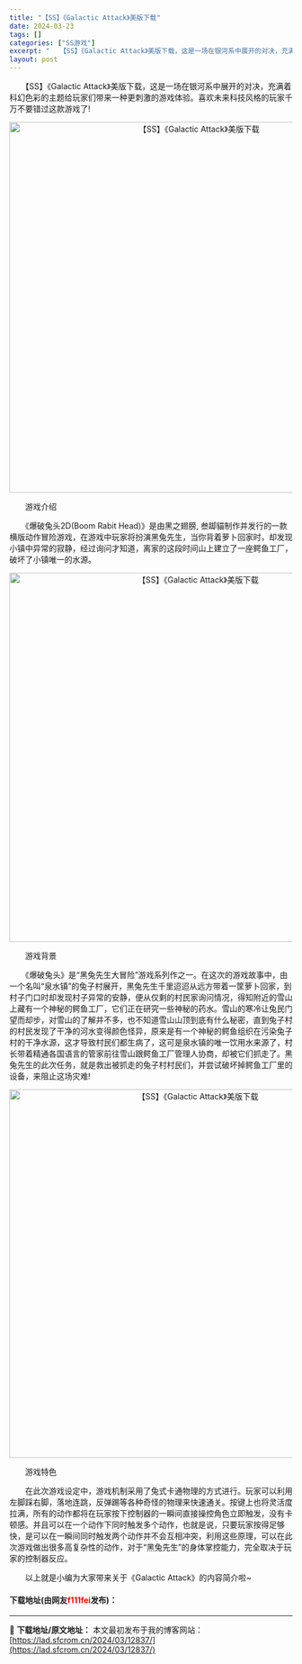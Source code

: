 ```yaml
---
title: "【SS】《Galactic Attack》美版下载"
date: 2024-03-23
tags: []
categories: ["SS游戏"]
excerpt: "　　【SS】《Galactic Attack》美版下载，这是一场在银河系中展开的对决，充满着科幻色彩的主题给玩家们带来一种更刺激的游戏体验。喜欢未来科技风格的玩家千万不要错过这款游戏了! 　　游戏介绍 　　《爆破兔头2D(Boom Rabit Head)》是由黑之翅膀, 叁踋貓制作并发行的一款横版动&hellip;"
layout: post
---
```


 <p>　　【SS】《Galactic Attack》美版下载，这是一场在银河系中展开的对决，充满着科幻色彩的主题给玩家们带来一种更刺激的游戏体验。喜欢未来科技风格的玩家千万不要错过这款游戏了!</p> <p align="center"><img align="" border="0" src="https://lad.sfcrom.cn/wp-content/uploads/2024/03/20240323_65fefe8cce791.png" width="659" alt="【SS】《Galactic Attack》美版下载" /></p> <p>　　游戏介绍</p> <p>　　《爆破兔头2D(Boom Rabit Head)》是由黑之翅膀, 叁踋貓制作并发行的一款横版动作冒险游戏，在游戏中玩家将扮演黑兔先生，当你背着萝卜回家时，却发现小镇中异常的寂静，经过询问才知道，离家的这段时间山上建立了一座鳄鱼工厂，破坏了小镇唯一的水源。</p> <p align="center"><img align="" border="0" src="https://lad.sfcrom.cn/wp-content/uploads/2024/03/20240323_65fefe8d776b9.png" width="656" alt="【SS】《Galactic Attack》美版下载" /></p> <p>　　游戏背景</p> <p>　　《爆破兔头》是&ldquo;黑兔先生大冒险&rdquo;游戏系列作之一。在这次的游戏故事中，由一个名叫&ldquo;泉水镇&rdquo;的兔子村展开，黑兔先生千里迢迢从远方带着一筐萝卜回家，到村子门口时却发现村子异常的安静，便从仅剩的村民家询问情况，得知附近的雪山上藏有一个神秘的鳄鱼工厂，它们正在研究一些神秘的药水。雪山的寒冷让兔民门望而却步，对雪山的了解并不多，也不知道雪山山顶到底有什么秘密，直到兔子村的村民发现了干净的河水变得颜色怪异，原来是有一个神秘的鳄鱼组织在污染兔子村的干净水源，这才导致村民们都生病了，这可是泉水镇的唯一饮用水来源了，村长带着精通各国语言的管家前往雪山跟鳄鱼工厂管理人协商，却被它们抓走了。黑兔先生的此次任务，就是救出被抓走的兔子村村民们，并尝试破坏掉鳄鱼工厂里的设备，来阻止这场灾难!</p> <p align="center"><img align="" border="0" src="https://lad.sfcrom.cn/wp-content/uploads/2024/03/20240323_65fefe8e2f7c1.png" width="655" alt="【SS】《Galactic Attack》美版下载" /></p> <p>　　游戏特色</p> <p>　　在此次游戏设定中，游戏机制采用了兔式卡通物理的方式进行。玩家可以利用左脚踩右脚，落地连跳，反弹踢等各种奇怪的物理来快速通关。按键上也将灵活度拉满，所有的动作都将在玩家按下控制器的一瞬间直接操控角色立即触发，没有卡顿感。并且可以在一个动作下同时触发多个动作，也就是说，只要玩家按得足够快，是可以在一瞬间同时触发两个动作并不会互相冲突，利用这些原理，可以在此次游戏做出很多高复杂性的动作，对于&ldquo;黑兔先生&rdquo;的身体掌控能力，完全取决于玩家的控制器反应。</p> <p>　　以上就是小编为大家带来关于《Galactic Attack》的内容简介啦~</p> <p><h4>下载地址(由网友<font color="red">f111fei</font>发布)：</h4></p> 

---
📖 **下载地址/原文地址：** 本文最初发布于我的博客网站：[https://lad.sfcrom.cn/2024/03/12837/](https://lad.sfcrom.cn/2024/03/12837/)
